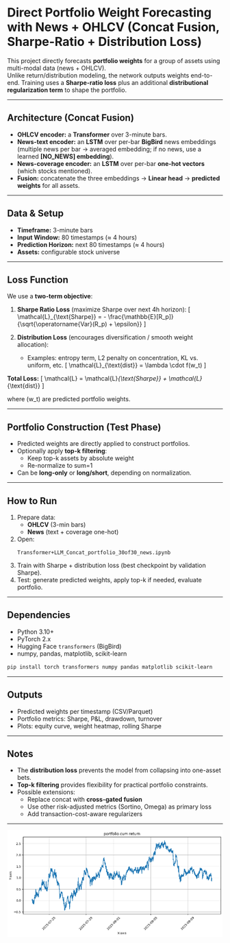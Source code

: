 # Direct Portfolio Weight Forecasting with News + OHLCV (Concat Fusion, Sharpe-Ratio + Distribution Loss)

This project directly forecasts **portfolio weights** for a group of assets using multi-modal data (news + OHLCV).  
Unlike return/distribution modeling, the network outputs weights end-to-end. Training uses a **Sharpe-ratio loss** plus an additional **distributional regularization term** to shape the portfolio.

---

## Architecture (Concat Fusion)

- **OHLCV encoder:** a **Transformer** over 3-minute bars.
- **News-text encoder:** an **LSTM** over per-bar **BigBird** news embeddings  
  (multiple news per bar → averaged embedding; if no news, use a learned **[NO_NEWS] embedding**).
- **News-coverage encoder:** an **LSTM** over per-bar **one-hot vectors** (which stocks mentioned).
- **Fusion:** concatenate the three embeddings → **Linear head** → **predicted weights** for all assets.

---

## Data & Setup

- **Timeframe:** 3-minute bars  
- **Input Window:** 80 timestamps (≈ 4 hours)  
- **Prediction Horizon:** next 80 timestamps (≈ 4 hours)  
- **Assets:** configurable stock universe

---

## Loss Function

We use a **two-term objective**:

1. **Sharpe Ratio Loss** (maximize Sharpe over next 4h horizon):
   \[
   \mathcal{L}_{\text{Sharpe}} = - \frac{\mathbb{E}[R_p]}{\sqrt{\operatorname{Var}(R_p) + \epsilon}}
   \]

2. **Distribution Loss** (encourages diversification / smooth weight allocation):
   - Examples: entropy term, L2 penalty on concentration, KL vs. uniform, etc.
   \[
   \mathcal{L}_{\text{dist}} = \lambda \cdot f(w_t)
   \]

**Total Loss:**
\[
\mathcal{L} = \mathcal{L}_{\text{Sharpe}} + \mathcal{L}_{\text{dist}}
\]

where \(w_t\) are predicted portfolio weights.

---

## Portfolio Construction (Test Phase)

- Predicted weights are directly applied to construct portfolios.
- Optionally apply **top-k filtering**:
  - Keep top-k assets by absolute weight
  - Re-normalize to sum=1
- Can be **long-only** or **long/short**, depending on normalization.

---

## How to Run

1. Prepare data:
   - **OHLCV** (3-min bars)
   - **News** (text + coverage one-hot)
2. Open:
   ```
   Transformer+LLM_Concat_portfolio_30of30_news.ipynb
   ```
3. Train with Sharpe + distribution loss (best checkpoint by validation Sharpe).
4. Test: generate predicted weights, apply top-k if needed, evaluate portfolio.

---

## Dependencies

- Python 3.10+
- PyTorch 2.x
- Hugging Face `transformers` (BigBird)
- numpy, pandas, matplotlib, scikit-learn

```bash
pip install torch transformers numpy pandas matplotlib scikit-learn
```

---

## Outputs

- Predicted weights per timestamp (CSV/Parquet)
- Portfolio metrics: Sharpe, P&L, drawdown, turnover
- Plots: equity curve, weight heatmap, rolling Sharpe

---

## Notes

- The **distribution loss** prevents the model from collapsing into one-asset bets.
- **Top-k filtering** provides flexibility for practical portfolio constraints.
- Possible extensions:
  - Replace concat with **cross-gated fusion**
  - Use other risk-adjusted metrics (Sortino, Omega) as primary loss
  - Add transaction-cost-aware regularizers

---

![Alt text](output.png)
